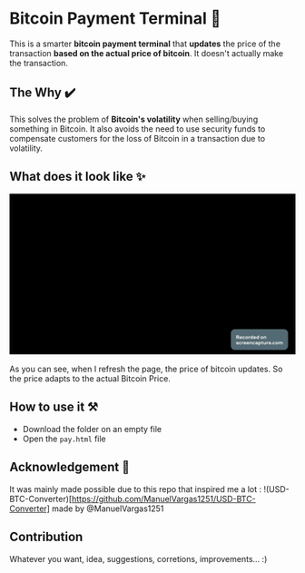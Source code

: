 # Bitcoin Payment Terminal 💸

This is a smarter **bitcoin payment terminal** that **updates** the price of the transaction **based on the actual price of bitcoin**. It doesn't actually make the transaction.

## The Why ✔️

This solves the problem of **Bitcoin's volatility** when selling/buying something in Bitcoin. It also avoids the need to use security funds to compensate customers for the loss of Bitcoin in a transaction due to volatility.

## What does it look like ✨

![](bit.gif)

As you can see, when I refresh the page, the price of bitcoin updates. So the price adapts to the actual Bitcoin Price. 

## How to use it ⚒️

- Download the folder on an empty file
- Open the ```pay.html``` file

## Acknowledgement 🙏

It was mainly made possible due to this repo that inspired me a lot :  !(USD-BTC-Converter)[https://github.com/ManuelVargas1251/USD-BTC-Converter] made by @ManuelVargas1251

## Contribution

Whatever you want, idea, suggestions, corretions, improvements... :)
